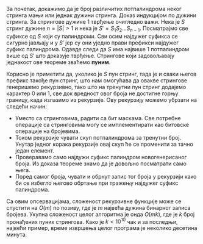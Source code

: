 ﻿

За почетак, докажимо да је број различитих потпалиндрома неког стринга мањи или једнак дужини стринга. Доказ индукцијом по дужини стринга. За стрингове дужине $1$ тврђење очигледно важи. Нека је $S$ стринг дужине $n = |S| > 1$ и нека је $S' = S_1S_2\ldots S_{n-1}$. Посматрајмо све суфиксе од $S$ који су палиндроми. Сви осим најдужег суфикса се сигурно јављају и у $S'$ јер су они уједно прави префикси најдужег суфикс палиндрома. Одавде следи да $S$ има највише $1$ потпалиндром више од $S'$ што доказује тврђење. Стрингове који задовољавају једнакост ове теореме зваћемо **пуним**.

Корисно је приметити да, уколико је $S$ пун стринг, тада је и сваки његов префикс такође пун стринг, што нам омогућава да овакве стрингове генеришемо рекурзивно, тако што на тренутни пун стринг додајемо карактер $0$ или $1$, све док вредност овог броја не достигне горњу границу, када излазимо из рекурзије. Ову рекурзију можемо убрзати на следећи начин:

* Уместо са стринговима, радити са бит маскама. Све потребне операције са стринговима могу се имплементирати као битовске операције на бројевима.
* Током рекурзије чувати скуп потпалиндрома за тренутни број. Унутар једног корака рекурзије овај скуп ће се променити за тачно један елемент.
* Проверавамо само најдужи суфикс палиндром новогенерисаног броја. Из доказа теореме знамо да је довољно посматрати само њега.
* Поред самог броја, чувати и обрнут запис тог броја у рекурзији како би се избегло његово обртање при тражењу најдужег суфикс палиндрома.

Са овим опсервацијама, сложеност рекурзивне функције може се спустити на $O(m)$ по позиву, где је $m$ највећа дужина бинарног записа бројева. Укупна сложеност целог алгоритма је онда $O(mk)$, где је $k$ број пронађених пуних стрингова. Како је $k < 10^{10}$ чак и за последњи, највећи пример, време извршења целог програма је неколико десетина минута.
